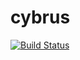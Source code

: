 # cybrus

[![Build Status](https://travis-ci.org/VamshiKrishnaAlladi/cybrus.svg?branch=master)](https://travis-ci.org/VamshiKrishnaAlladi/cybrus)
